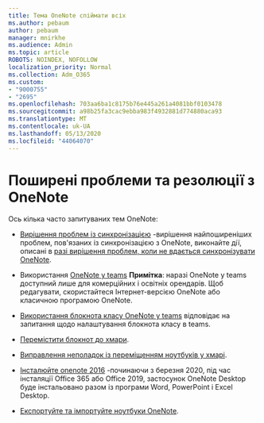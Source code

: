 ```yaml
---
title: Тема OneNote спіймати всіх
ms.author: pebaum
author: pebaum
manager: mnirkhe
ms.audience: Admin
ms.topic: article
ROBOTS: NOINDEX, NOFOLLOW
localization_priority: Normal
ms.collection: Adm_O365
ms.custom:
- "9000755"
- "2695"
ms.openlocfilehash: 703aa6ba1c8175b76e445a261a4081bbf0103478
ms.sourcegitcommit: a98b25fa3cac9ebba983f4932881d774880aca93
ms.translationtype: MT
ms.contentlocale: uk-UA
ms.lasthandoff: 05/13/2020
ms.locfileid: "44064070"
---
```

# <a name="common-issues-and-resolutions-with-onenote"></a>Поширені проблеми та резолюції з OneNote

Ось кілька часто запитуваних тем OneNote:

- [Вирішення проблем із синхронізацією](https://support.office.com/article/299495ef-66d1-448f-90c1-b785a6968d45) -вирішення найпоширеніших проблем, пов'язаних із синхронізацією з OneNote, виконайте дії, описані в [разі вирішення проблем, коли не вдається синхронізувати OneNote](https://support.office.com/article/Fix-issues-when-you-can-t-sync-OneNote-299495ef-66d1-448f-90c1-b785a6968d45).

- Використання [OneNote у teams](https://support.microsoft.com/office/add-a-onenote-notebook-to-teams-0ec78cc3-ba3b-4279-a88e-aa40af9865c2) **Примітка**: наразі OneNote у teams доступний лише для комерційних і освітніх орендарів. Щоб редагувати, скористайтеся Інтернет-версією OneNote або класичною програмою OneNote.

- [Використання блокнота класу OneNote у teams](https://support.office.com/article/bd77f11f-27cd-4d41-bfbd-2b11799f1440) відповідає на запитання щодо налаштування блокнота класу в teams.

- [Перемістити блокнот до хмари](https://support.office.com/article/d5c28b91-7b9c-45be-8f0c-529bdbba019a).

- [Виправлення неполадок із переміщенням ноутбуків у хмарі](https://support.office.com/article/70528107-11dc-4f3f-b695-b150059dfd78).

- [Інсталюйте onenote 2016](https://support.office.com/article/c08068d8-b517-4464-9ff2-132cb9c45c08) -починаючи з березня 2020, під час інсталяції Office 365 або Office 2019, застосунок OneNote Desktop буде інстальовано разом із програми Word, PowerPoint і Excel Desktop.

- [Експортуйте та імпортуйте ноутбуки OneNote](https://support.office.com/article/a4b60da5-8f33-464e-b1ba-b95ce540f309).
